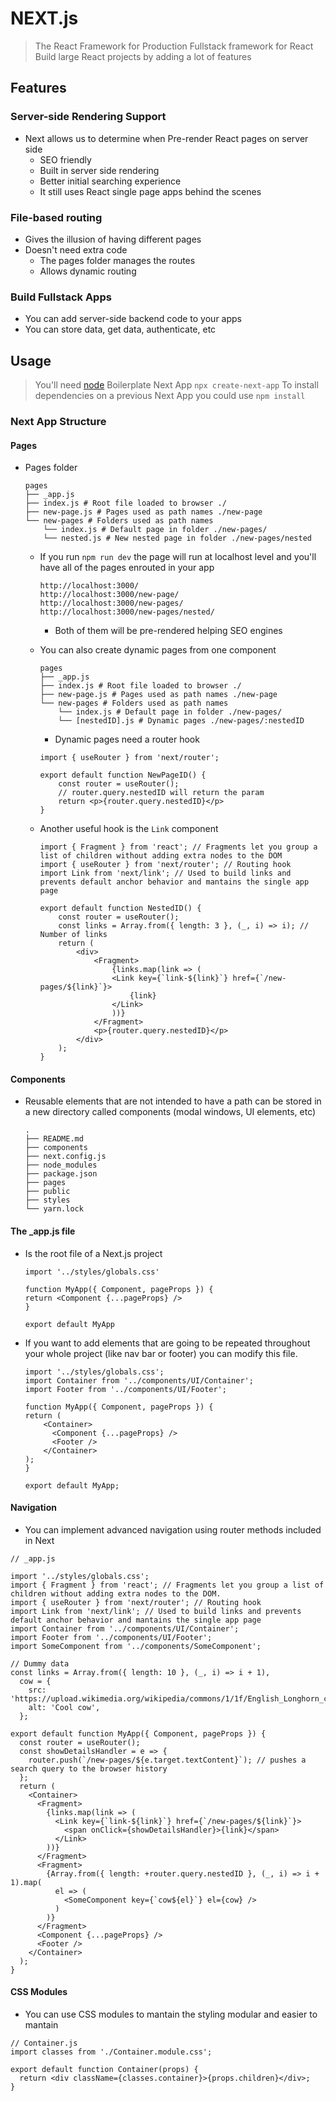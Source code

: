 # NEXT.js

> The React Framework for Production
> Fullstack framework for React
> Build large React projects by adding a lot of features

## Features

### Server-side Rendering Support

-   Next allows us to determine when Pre-render React pages on server side
    -   SEO friendly
    -   Built in server side rendering
    -   Better initial searching experience
    -   It still uses React single page apps behind the scenes

### File-based routing

-   Gives the illusion of having different pages
-   Doesn't need extra code
    -   The pages folder manages the routes
    -   Allows dynamic routing

### Build Fullstack Apps

-   You can add server-side backend code to your apps
-   You can store data, get data, authenticate, etc

## Usage

> You'll need [node](https://nodejs.org/)
> Boilerplate Next App `npx create-next-app`
> To install dependencies on a previous Next App you could use `npm install`

### Next App Structure

#### Pages

-   Pages folder

    ```SHELL
    pages
    ├── _app.js
    ├── index.js # Root file loaded to browser ./
    ├── new-page.js # Pages used as path names ./new-page
    └── new-pages # Folders used as path names
        └── index.js # Default page in folder ./new-pages/
        └── nested.js # New nested page in folder ./new-pages/nested
    ```

    -   If you run `npm run dev` the page will run at localhost level and you'll have all of the pages enrouted in your app

        ```SHELL
        http://localhost:3000/
        http://localhost:3000/new-page/
        http://localhost:3000/new-pages/
        http://localhost:3000/new-pages/nested/
        ```

        -   Both of them will be pre-rendered helping SEO engines

    -   You can also create dynamic pages from one component

        ```SHELL
        pages
        ├── _app.js
        ├── index.js # Root file loaded to browser ./
        ├── new-page.js # Pages used as path names ./new-page
        └── new-pages # Folders used as path names
            └── index.js # Default page in folder ./new-pages/
            └── [nestedID].js # Dynamic pages ./new-pages/:nestedID
        ```

        -   Dynamic pages need a router hook

        ```JSX
        import { useRouter } from 'next/router';

        export default function NewPageID() {
            const router = useRouter();
            // router.query.nestedID will return the param
            return <p>{router.query.nestedID}</p>
        }
        ```

    -   Another useful hook is the `Link` component

        ```JSX
        import { Fragment } from 'react'; // Fragments let you group a list of children without adding extra nodes to the DOM
        import { useRouter } from 'next/router'; // Routing hook
        import Link from 'next/link'; // Used to build links and prevents default anchor behavior and mantains the single app page

        export default function NestedID() {
            const router = useRouter();
            const links = Array.from({ length: 3 }, (_, i) => i); // Number of links
            return (
                <div>
                    <Fragment>
                        {links.map(link => (
                        <Link key={`link-${link}`} href={`/new-pages/${link}`}>
                            {link}
                        </Link>
                        ))}
                    </Fragment>
                    <p>{router.query.nestedID}</p>
                </div>
            );
        }
        ```

#### Components

-   Reusable elements that are not intended to have a path can be stored in a new directory called components (modal windows, UI elements, etc)

    ```SHELL
    .
    ├── README.md
    ├── components
    ├── next.config.js
    ├── node_modules
    ├── package.json
    ├── pages
    ├── public
    ├── styles
    └── yarn.lock
    ```

#### The \_app.js file

-   Is the root file of a Next.js project

    ```JSX
    import '../styles/globals.css'

    function MyApp({ Component, pageProps }) {
    return <Component {...pageProps} />
    }

    export default MyApp
    ```

-   If you want to add elements that are going to be repeated throughout your whole project (like nav bar or footer) you can modify this file.

    ```JSX
    import '../styles/globals.css';
    import Container from '../components/UI/Container';
    import Footer from '../components/UI/Footer';

    function MyApp({ Component, pageProps }) {
    return (
        <Container>
          <Component {...pageProps} />
          <Footer />
        </Container>
    );
    }

    export default MyApp;
    ```

#### Navigation

-   You can implement advanced navigation using router methods included in Next

```JSX
// _app.js

import '../styles/globals.css';
import { Fragment } from 'react'; // Fragments let you group a list of children without adding extra nodes to the DOM.
import { useRouter } from 'next/router'; // Routing hook
import Link from 'next/link'; // Used to build links and prevents default anchor behavior and mantains the single app page
import Container from '../components/UI/Container';
import Footer from '../components/UI/Footer';
import SomeComponent from '../components/SomeComponent';

// Dummy data
const links = Array.from({ length: 10 }, (_, i) => i + 1),
  cow = {
    src: 'https://upload.wikimedia.org/wikipedia/commons/1/1f/English_Longhorn_cow_and_calf.jpg',
    alt: 'Cool cow',
  };

export default function MyApp({ Component, pageProps }) {
  const router = useRouter();
  const showDetailsHandler = e => {
    router.push(`/new-pages/${e.target.textContent}`); // pushes a search query to the browser history
  };
  return (
    <Container>
      <Fragment>
        {links.map(link => (
          <Link key={`link-${link}`} href={`/new-pages/${link}`}>
            <span onClick={showDetailsHandler}>{link}</span>
          </Link>
        ))}
      </Fragment>
      <Fragment>
        {Array.from({ length: +router.query.nestedID }, (_, i) => i + 1).map(
          el => (
            <SomeComponent key={`cow${el}`} el={cow} />
          )
        )}
      </Fragment>
      <Component {...pageProps} />
      <Footer />
    </Container>
  );
}
```

#### CSS Modules

-   You can use CSS modules to mantain the styling modular and easier to mantain

```JSX
// Container.js
import classes from './Container.module.css';

export default function Container(props) {
  return <div className={classes.container}>{props.children}</div>;
}
```
